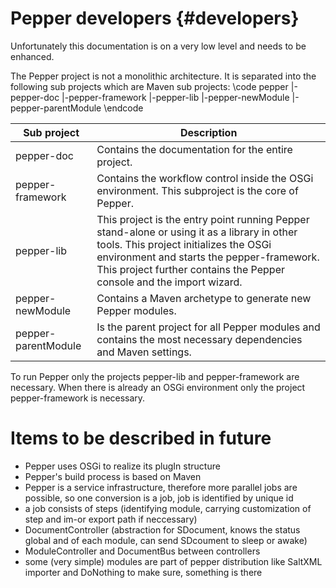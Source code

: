 Pepper developers {#developers}
======

Unfortunately this documentation is on a very low level and needs to be enhanced. 

The Pepper project is not a monolithic architecture. It is separated into the following sub projects which are Maven sub projects:
\code
pepper
|-pepper-doc
|-pepper-framework
|-pepper-lib
|-pepper-newModule
|-pepper-parentModule
\endcode


Sub project  | Description
------------- 		| -------------
pepper-doc  		| Contains the documentation for the entire project. 
pepper-framework	| Contains the workflow control inside the OSGi environment. This subproject is the core of Pepper.
pepper-lib			| This project is the entry point running Pepper stand-alone or using it as a library in other tools. This project initializes the OSGi environment and starts the pepper-framework. This project further contains the Pepper console and the import wizard.
pepper-newModule	| Contains a Maven archetype to generate new Pepper modules.
pepper-parentModule | Is the parent project for all Pepper modules and contains the most necessary dependencies and Maven settings.

To run Pepper only the projects pepper-lib and pepper-framework are necessary. When there is already an OSGi environment only the project pepper-framework is necessary.


Items to be described in future
===

* Pepper uses OSGi to realize its plugIn structure
* Pepper's build process is based on Maven 
* Pepper is a service infrastructure, therefore more parallel jobs are possible, so one conversion is a job, job is identified by unique id 
* a job consists of steps (identifying module, carrying customization of step and im-or export path if neccessary) 
* DocumentController (abstraction for SDocument, knows the status global and of each module, can send SDcoument to sleep or awake) 
* ModuleController and DocumentBus between controllers 
* some (very simple) modules are part of pepper distribution like SaltXML importer and DoNothing to make sure, something is there